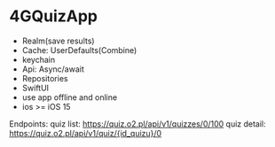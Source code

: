 # 4GQuizApp

- Realm(save results)
- Cache: UserDefaults(Combine)
- keychain
- Api: Async/await
- Repositories
- SwiftUI
- use app offline and online
- ios >= iOS 15

Endpoints:
quiz list: https://quiz.o2.pl/api/v1/quizzes/0/100
quiz detail: https://quiz.o2.pl/api/v1/quiz/{id_quizu}/0
